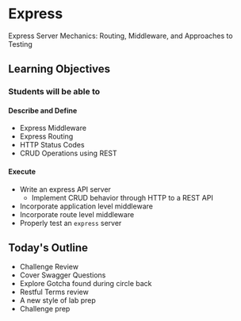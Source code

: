 # Express

Express Server Mechanics: Routing, Middleware, and Approaches to Testing

## Learning Objectives

### Students will be able to

#### Describe and Define

- Express Middleware
- Express Routing
- HTTP Status Codes
- CRUD Operations using REST

#### Execute

- Write an express API server
  - Implement CRUD behavior through HTTP to a REST API
- Incorporate application level middleware
- Incorporate route level middleware
- Properly test an `express` server

## Today's Outline

<!-- To Be Completed By Instructor -->
- Challenge Review
- Cover Swagger Questions
- Explore Gotcha found during circle back
- Restful Terms review
- A new style of lab prep
- Challenge prep